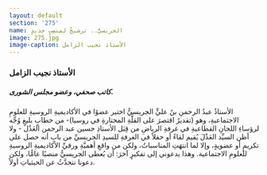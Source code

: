 ```yaml
---
layout: default
section: '275'
name: الجريسيُّ.. ترشيحٌ لمنصِبٍ جديدٍ
image: 275.jpg
image-caption: الأستاذ نجيب الزامل
---
```

### الأستاذ نجيب الزامل

##### كاتب صحفي، وعضو مجلس الشورى.

الأستاذُ عبدُ الرحمنِ بنُ عليٍّ الجريسيُّ اختير عضوًا في الأكاديميةِ الروسيةِ للعلومِ الاجتماعيةِ، وهو (تقديرٌ اقتصرَ على القلَّةِ المختارةِ في روسيا)- من خطابٍ بليغٍ وُجِّه لرؤساءِ اللجانِ القطاعيةِ في غرفةِ الرياضِ من قِبَل الأستاذِ حسين عبد الرحمن العَذْل - ولا أظن السيِّد العَذْلَ يُقيم لقاءً أو حفلاً في الغرفةِ للسيدِ الجريسيِّ من بابِ أنه حصل على تكريمٍ أو عضويةٍ، وإلا لما انتهَتِ المناسباتُ، ولكن من واقعِ أهميَّةِ ورقيِّ الأكاديميةِ الروسيةِ للعلومِ الاجتماعية. وهذا يدعوني إلى تفكيرٍ آخرَ: أن يُعطى الجريسيُّ منصبًا عامًّا، ولكن دعونا نتحدَّثُ عن الحيثياتِ أولاً.